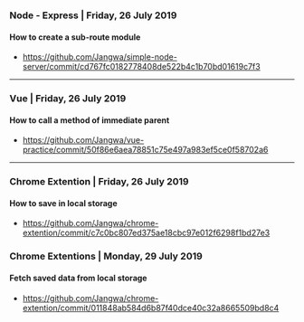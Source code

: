 ### Node - Express | Friday, 26 July 2019
#### How to create a sub-route module
- https://github.com/Jangwa/simple-node-server/commit/cd767fc0182778408de522b4c1b70bd01619c7f3
---
### Vue | Friday, 26 July 2019
#### How to call a method of immediate parent
- https://github.com/Jangwa/vue-practice/commit/50f86e6aea78851c75e497a983ef5ce0f58702a6
---
### Chrome Extention | Friday, 26 July 2019
#### How to save in local storage
- https://github.com/Jangwa/chrome-extention/commit/c7c0bc807ed375ae18cbc97e012f6298f1bd27e3

### Chrome Extentions | Monday, 29 July 2019
#### Fetch saved data from local storage
- https://github.com/Jangwa/chrome-extention/commit/011848ab584d6b87f40dce40c32a8665509bd8c4

